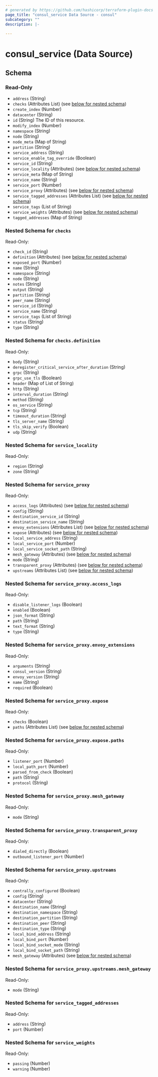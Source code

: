 ```yaml
---
# generated by https://github.com/hashicorp/terraform-plugin-docs
page_title: "consul_service Data Source - consul"
subcategory: ""
description: |-
  
---
```


# consul_service (Data Source)





<!-- schema generated by tfplugindocs -->
## Schema

### Read-Only

- `address` (String)
- `checks` (Attributes List) (see [below for nested schema](#nestedatt--checks))
- `create_index` (Number)
- `datacenter` (String)
- `id` (String) The ID of this resource.
- `modify_index` (Number)
- `namespace` (String)
- `node` (String)
- `node_meta` (Map of String)
- `partition` (String)
- `service_address` (String)
- `service_enable_tag_override` (Boolean)
- `service_id` (String)
- `service_locality` (Attributes) (see [below for nested schema](#nestedatt--service_locality))
- `service_meta` (Map of String)
- `service_name` (String)
- `service_port` (Number)
- `service_proxy` (Attributes) (see [below for nested schema](#nestedatt--service_proxy))
- `service_tagged_addresses` (Attributes List) (see [below for nested schema](#nestedatt--service_tagged_addresses))
- `service_tags` (List of String)
- `service_weights` (Attributes) (see [below for nested schema](#nestedatt--service_weights))
- `tagged_addresses` (Map of String)

<a id="nestedatt--checks"></a>
### Nested Schema for `checks`

Read-Only:

- `check_id` (String)
- `definition` (Attributes) (see [below for nested schema](#nestedatt--checks--definition))
- `exposed_port` (Number)
- `name` (String)
- `namespace` (String)
- `node` (String)
- `notes` (String)
- `output` (String)
- `partition` (String)
- `peer_name` (String)
- `service_id` (String)
- `service_name` (String)
- `service_tags` (List of String)
- `status` (String)
- `type` (String)

<a id="nestedatt--checks--definition"></a>
### Nested Schema for `checks.definition`

Read-Only:

- `body` (String)
- `deregister_critical_service_after_duration` (String)
- `grpc` (String)
- `grpc_use_tls` (Boolean)
- `header` (Map of List of String)
- `http` (String)
- `interval_duration` (String)
- `method` (String)
- `os_service` (String)
- `tcp` (String)
- `timeout_duration` (String)
- `tls_server_name` (String)
- `tls_skip_verify` (Boolean)
- `udp` (String)



<a id="nestedatt--service_locality"></a>
### Nested Schema for `service_locality`

Read-Only:

- `region` (String)
- `zone` (String)


<a id="nestedatt--service_proxy"></a>
### Nested Schema for `service_proxy`

Read-Only:

- `access_logs` (Attributes) (see [below for nested schema](#nestedatt--service_proxy--access_logs))
- `config` (String)
- `destination_service_id` (String)
- `destination_service_name` (String)
- `envoy_extensions` (Attributes List) (see [below for nested schema](#nestedatt--service_proxy--envoy_extensions))
- `expose` (Attributes) (see [below for nested schema](#nestedatt--service_proxy--expose))
- `local_service_address` (String)
- `local_service_port` (Number)
- `local_service_socket_path` (String)
- `mesh_gateway` (Attributes) (see [below for nested schema](#nestedatt--service_proxy--mesh_gateway))
- `mode` (String)
- `transparent_proxy` (Attributes) (see [below for nested schema](#nestedatt--service_proxy--transparent_proxy))
- `upstreams` (Attributes List) (see [below for nested schema](#nestedatt--service_proxy--upstreams))

<a id="nestedatt--service_proxy--access_logs"></a>
### Nested Schema for `service_proxy.access_logs`

Read-Only:

- `disable_listener_logs` (Boolean)
- `enabled` (Boolean)
- `json_format` (String)
- `path` (String)
- `text_format` (String)
- `type` (String)


<a id="nestedatt--service_proxy--envoy_extensions"></a>
### Nested Schema for `service_proxy.envoy_extensions`

Read-Only:

- `arguments` (String)
- `consul_version` (String)
- `envoy_version` (String)
- `name` (String)
- `required` (Boolean)


<a id="nestedatt--service_proxy--expose"></a>
### Nested Schema for `service_proxy.expose`

Read-Only:

- `checks` (Boolean)
- `paths` (Attributes List) (see [below for nested schema](#nestedatt--service_proxy--expose--paths))

<a id="nestedatt--service_proxy--expose--paths"></a>
### Nested Schema for `service_proxy.expose.paths`

Read-Only:

- `listener_port` (Number)
- `local_path_port` (Number)
- `parsed_from_check` (Boolean)
- `path` (String)
- `protocol` (String)



<a id="nestedatt--service_proxy--mesh_gateway"></a>
### Nested Schema for `service_proxy.mesh_gateway`

Read-Only:

- `mode` (String)


<a id="nestedatt--service_proxy--transparent_proxy"></a>
### Nested Schema for `service_proxy.transparent_proxy`

Read-Only:

- `dialed_directly` (Boolean)
- `outbound_listener_port` (Number)


<a id="nestedatt--service_proxy--upstreams"></a>
### Nested Schema for `service_proxy.upstreams`

Read-Only:

- `centrally_configured` (Boolean)
- `config` (String)
- `datacenter` (String)
- `destination_name` (String)
- `destination_namespace` (String)
- `destination_partition` (String)
- `destination_peer` (String)
- `destination_type` (String)
- `local_bind_address` (String)
- `local_bind_port` (Number)
- `local_bind_socket_mode` (String)
- `local_bind_socket_path` (String)
- `mesh_gateway` (Attributes) (see [below for nested schema](#nestedatt--service_proxy--upstreams--mesh_gateway))

<a id="nestedatt--service_proxy--upstreams--mesh_gateway"></a>
### Nested Schema for `service_proxy.upstreams.mesh_gateway`

Read-Only:

- `mode` (String)




<a id="nestedatt--service_tagged_addresses"></a>
### Nested Schema for `service_tagged_addresses`

Read-Only:

- `address` (String)
- `port` (Number)


<a id="nestedatt--service_weights"></a>
### Nested Schema for `service_weights`

Read-Only:

- `passing` (Number)
- `warning` (Number)

